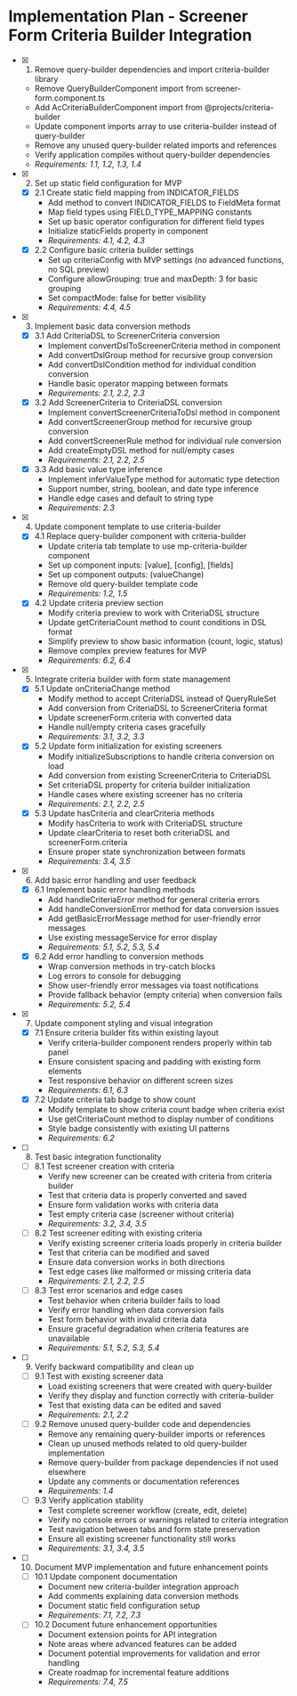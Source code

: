 # Implementation Plan - Screener Form Criteria Builder Integration

- [x] 1. Remove query-builder dependencies and import criteria-builder library
  - Remove QueryBuilderComponent import from screener-form.component.ts
  - Add AcCriteriaBuilderComponent import from @projects/criteria-builder
  - Update component imports array to use criteria-builder instead of query-builder
  - Remove any unused query-builder related imports and references
  - Verify application compiles without query-builder dependencies
  - _Requirements: 1.1, 1.2, 1.3, 1.4_

- [x] 2. Set up static field configuration for MVP
  - [x] 2.1 Create static field mapping from INDICATOR_FIELDS
    - Add method to convert INDICATOR_FIELDS to FieldMeta format
    - Map field types using FIELD_TYPE_MAPPING constants
    - Set up basic operator configuration for different field types
    - Initialize staticFields property in component
    - _Requirements: 4.1, 4.2, 4.3_
  - [x] 2.2 Configure basic criteria builder settings
    - Set up criteriaConfig with MVP settings (no advanced functions, no SQL preview)
    - Configure allowGrouping: true and maxDepth: 3 for basic grouping
    - Set compactMode: false for better visibility
    - _Requirements: 4.4, 4.5_

- [x] 3. Implement basic data conversion methods
  - [x] 3.1 Add CriteriaDSL to ScreenerCriteria conversion
    - Implement convertDslToScreenerCriteria method in component
    - Add convertDslGroup method for recursive group conversion
    - Add convertDslCondition method for individual condition conversion
    - Handle basic operator mapping between formats
    - _Requirements: 2.1, 2.2, 2.3_
  - [x] 3.2 Add ScreenerCriteria to CriteriaDSL conversion
    - Implement convertScreenerCriteriaToDsl method in component
    - Add convertScreenerGroup method for recursive group conversion
    - Add convertScreenerRule method for individual rule conversion
    - Add createEmptyDSL method for null/empty cases
    - _Requirements: 2.1, 2.2, 2.5_
  - [x] 3.3 Add basic value type inference
    - Implement inferValueType method for automatic type detection
    - Support number, string, boolean, and date type inference
    - Handle edge cases and default to string type
    - _Requirements: 2.3_

- [x] 4. Update component template to use criteria-builder
  - [x] 4.1 Replace query-builder component with criteria-builder
    - Update criteria tab template to use mp-criteria-builder component
    - Set up component inputs: [value], [config], [fields]
    - Set up component outputs: (valueChange)
    - Remove old query-builder template code
    - _Requirements: 1.2, 1.5_
  - [x] 4.2 Update criteria preview section
    - Modify criteria preview to work with CriteriaDSL structure
    - Update getCriteriaCount method to count conditions in DSL format
    - Simplify preview to show basic information (count, logic, status)
    - Remove complex preview features for MVP
    - _Requirements: 6.2, 6.4_

- [x] 5. Integrate criteria builder with form state management
  - [x] 5.1 Update onCriteriaChange method
    - Modify method to accept CriteriaDSL instead of QueryRuleSet
    - Add conversion from CriteriaDSL to ScreenerCriteria format
    - Update screenerForm.criteria with converted data
    - Handle null/empty criteria cases gracefully
    - _Requirements: 3.1, 3.2, 3.3_
  - [x] 5.2 Update form initialization for existing screeners
    - Modify initializeSubscriptions to handle criteria conversion on load
    - Add conversion from existing ScreenerCriteria to CriteriaDSL
    - Set criteriaDSL property for criteria builder initialization
    - Handle cases where existing screener has no criteria
    - _Requirements: 2.1, 2.2, 2.5_
  - [x] 5.3 Update hasCriteria and clearCriteria methods
    - Modify hasCriteria to work with CriteriaDSL structure
    - Update clearCriteria to reset both criteriaDSL and screenerForm.criteria
    - Ensure proper state synchronization between formats
    - _Requirements: 3.4, 3.5_

- [x] 6. Add basic error handling and user feedback
  - [x] 6.1 Implement basic error handling methods
    - Add handleCriteriaError method for general criteria errors
    - Add handleConversionError method for data conversion issues
    - Add getBasicErrorMessage method for user-friendly error messages
    - Use existing messageService for error display
    - _Requirements: 5.1, 5.2, 5.3, 5.4_
  - [x] 6.2 Add error handling to conversion methods
    - Wrap conversion methods in try-catch blocks
    - Log errors to console for debugging
    - Show user-friendly error messages via toast notifications
    - Provide fallback behavior (empty criteria) when conversion fails
    - _Requirements: 5.2, 5.4_

- [x] 7. Update component styling and visual integration
  - [x] 7.1 Ensure criteria builder fits within existing layout
    - Verify criteria-builder component renders properly within tab panel
    - Ensure consistent spacing and padding with existing form elements
    - Test responsive behavior on different screen sizes
    - _Requirements: 6.1, 6.3_
  - [x] 7.2 Update criteria tab badge to show count
    - Modify template to show criteria count badge when criteria exist
    - Use getCriteriaCount method to display number of conditions
    - Style badge consistently with existing UI patterns
    - _Requirements: 6.2_

- [ ] 8. Test basic integration functionality
  - [ ] 8.1 Test screener creation with criteria
    - Verify new screener can be created with criteria from criteria builder
    - Test that criteria data is properly converted and saved
    - Ensure form validation works with criteria data
    - Test empty criteria case (screener without criteria)
    - _Requirements: 3.2, 3.4, 3.5_
  - [ ] 8.2 Test screener editing with existing criteria
    - Verify existing screener criteria loads properly in criteria builder
    - Test that criteria can be modified and saved
    - Ensure data conversion works in both directions
    - Test edge cases like malformed or missing criteria data
    - _Requirements: 2.1, 2.2, 2.5_
  - [ ] 8.3 Test error scenarios and edge cases
    - Test behavior when criteria builder fails to load
    - Verify error handling when data conversion fails
    - Test form behavior with invalid criteria data
    - Ensure graceful degradation when criteria features are unavailable
    - _Requirements: 5.1, 5.2, 5.3, 5.4_

- [ ] 9. Verify backward compatibility and clean up
  - [ ] 9.1 Test with existing screener data
    - Load existing screeners that were created with query-builder
    - Verify they display and function correctly with criteria-builder
    - Test that existing data can be edited and saved
    - _Requirements: 2.1, 2.2_
  - [ ] 9.2 Remove unused query-builder code and dependencies
    - Remove any remaining query-builder imports or references
    - Clean up unused methods related to old query-builder implementation
    - Remove query-builder from package dependencies if not used elsewhere
    - Update any comments or documentation references
    - _Requirements: 1.4_
  - [ ] 9.3 Verify application stability
    - Test complete screener workflow (create, edit, delete)
    - Verify no console errors or warnings related to criteria integration
    - Test navigation between tabs and form state preservation
    - Ensure all existing screener functionality still works
    - _Requirements: 3.1, 3.4, 3.5_

- [ ] 10. Document MVP implementation and future enhancement points
  - [ ] 10.1 Update component documentation
    - Document new criteria-builder integration approach
    - Add comments explaining data conversion methods
    - Document static field configuration setup
    - _Requirements: 7.1, 7.2, 7.3_
  - [ ] 10.2 Document future enhancement opportunities
    - Document extension points for API integration
    - Note areas where advanced features can be added
    - Document potential improvements for validation and error handling
    - Create roadmap for incremental feature additions
    - _Requirements: 7.4, 7.5_
